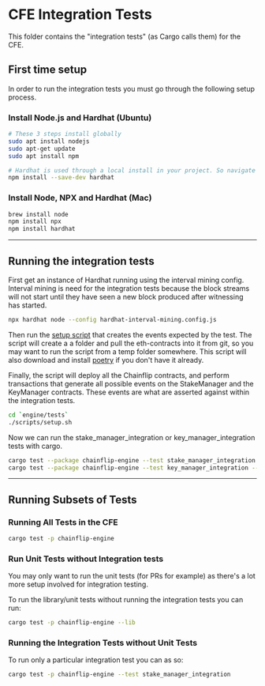 # CFE Integration Tests

This folder contains the "integration tests" (as Cargo calls them) for the CFE.

## First time setup

In order to run the integration tests you must go through the following setup process.

### Install Node.js and Hardhat (Ubuntu)

```sh
# These 3 steps install globally
sudo apt install nodejs
sudo apt-get update
sudo apt install npm

# Hardhat is used through a local install in your project. So navigate into the `eth-contracts` repo 
npm install --save-dev hardhat
```

### Install Node, NPX and Hardhat (Mac)

```sh
brew install node
npm install npx
npm install hardhat
```

--------

## Running the integration tests

First get an instance of Hardhat running using the interval mining config. Interval mining is need for the integration tests because the block streams will not start until they have seen a new block produced after witnessing has started.

```sh
npx hardhat node --config hardhat-interval-mining.config.js
```

Then run the [setup script](scripts/setup.sh) that creates the events expected by the test. The script will create a a folder and pull the eth-contracts into it from git, so you may want to run the script from a temp folder somewhere. This script will also download and install [poetry](https://github.com/python-poetry/poetry) if you don't have it already.

Finally, the script will deploy all the Chainflip contracts, and perform transactions that generate all possible events on the StakeManager and the KeyManager contracts. These events are what are asserted against within the integration tests.

```sh
cd `engine/tests`
./scripts/setup.sh
```

Now we can run the stake_manager_integration or key_manager_integration tests with cargo.

```sh
cargo test --package chainflip-engine --test stake_manager_integration -- test_all_stake_manager_events --exact --nocapture
cargo test --package chainflip-engine --test key_manager_integration -- test_all_key_manager_events --exact --nocapture
```

--------

## Running Subsets of Tests

### Running All Tests in the CFE

```sh
cargo test -p chainflip-engine
```

### Run Unit Tests without Integration tests

You may only want to run the unit tests (for PRs for example) as there's a lot more setup involved for integration testing.

To run the library/unit tests without running the integration tests you can run:

```sh
cargo test -p chainflip-engine --lib
```

### Running the Integration Tests without Unit Tests

To run only a particular integration test you can as so:

```sh
cargo test -p chainflip-engine --test stake_manager_integration
```
